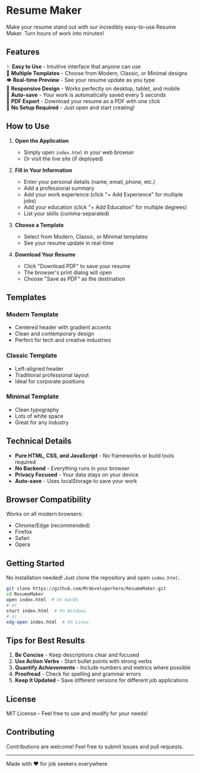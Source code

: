# Resume Maker

Make your resume stand out with our incredibly easy-to-use Resume Maker. Turn hours of work into minutes!

## Features

✨ **Easy to Use** - Intuitive interface that anyone can use  
🎨 **Multiple Templates** - Choose from Modern, Classic, or Minimal designs  
👁️ **Real-time Preview** - See your resume update as you type  
📱 **Responsive Design** - Works perfectly on desktop, tablet, and mobile  
💾 **Auto-save** - Your work is automatically saved every 5 seconds  
📄 **PDF Export** - Download your resume as a PDF with one click  
🚀 **No Setup Required** - Just open and start creating!

## How to Use

1. **Open the Application**
   - Simply open `index.html` in your web browser
   - Or visit the live site (if deployed)

2. **Fill in Your Information**
   - Enter your personal details (name, email, phone, etc.)
   - Add a professional summary
   - Add your work experience (click "+ Add Experience" for multiple jobs)
   - Add your education (click "+ Add Education" for multiple degrees)
   - List your skills (comma-separated)

3. **Choose a Template**
   - Select from Modern, Classic, or Minimal templates
   - See your resume update in real-time

4. **Download Your Resume**
   - Click "Download PDF" to save your resume
   - The browser's print dialog will open
   - Choose "Save as PDF" as the destination

## Templates

### Modern Template
- Centered header with gradient accents
- Clean and contemporary design
- Perfect for tech and creative industries

### Classic Template
- Left-aligned header
- Traditional professional layout
- Ideal for corporate positions

### Minimal Template
- Clean typography
- Lots of white space
- Great for any industry

## Technical Details

- **Pure HTML, CSS, and JavaScript** - No frameworks or build tools required
- **No Backend** - Everything runs in your browser
- **Privacy Focused** - Your data stays on your device
- **Auto-save** - Uses localStorage to save your work

## Browser Compatibility

Works on all modern browsers:
- Chrome/Edge (recommended)
- Firefox
- Safari
- Opera

## Getting Started

No installation needed! Just clone the repository and open `index.html`:

```bash
git clone https://github.com/Mrdeveloperhere/ResumeMaker.git
cd ResumeMaker
open index.html  # On macOS
# or
start index.html  # On Windows
# or
xdg-open index.html  # On Linux
```

## Tips for Best Results

1. **Be Concise** - Keep descriptions clear and focused
2. **Use Action Verbs** - Start bullet points with strong verbs
3. **Quantify Achievements** - Include numbers and metrics where possible
4. **Proofread** - Check for spelling and grammar errors
5. **Keep It Updated** - Save different versions for different job applications

## License

MIT License - Feel free to use and modify for your needs!

## Contributing

Contributions are welcome! Feel free to submit issues and pull requests.

---

Made with ❤️ for job seekers everywhere
